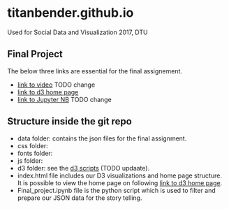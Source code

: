 # titanbender.github.io
Used for Social Data and Visualization 2017, DTU

## Final Project
The below three links are essential for the final assignement. 
* [link to video](https://titanbender.github.io) TODO change 
* [link to d3 home page](https://titanbender.github.io)
* [link to Jupyter NB](http://nbviewer.jupyter.org/url/titanbender.github.io/Final.ipynb) TODO change 

## Structure inside the git repo

- data folder: contains the json files for the final assignment.
- css folder:
- fonts folder:
- js folder:
- d3 folder: see the [d3 scripts](https://titanbender.github.io) (TODO updaate).
- index.html file includes our D3 visualizations and home page structure. It is possible to view the home page on following [link to d3 home page](https://titanbender.github.io).
- Final_project.ipynb file is the python script which is used to filter and prepare our JSON data for the story telling.